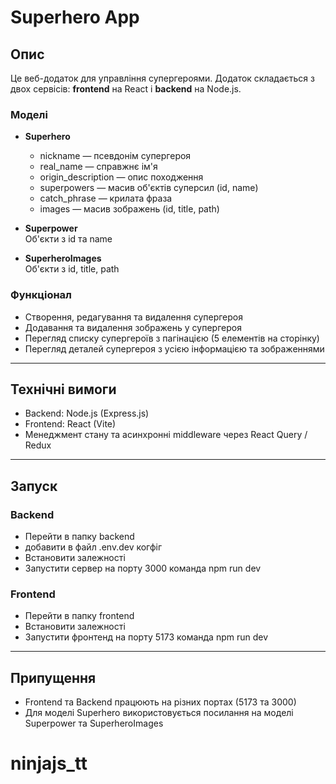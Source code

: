 # Superhero App

## Опис

Це веб-додаток для управління супергероями. Додаток складається з двох сервісів: **frontend** на React і **backend** на Node.js.

### Моделі

- **Superhero**

  - nickname — псевдонім супергероя
  - real_name — справжнє ім'я
  - origin_description — опис походження
  - superpowers — масив об'єктів суперсил (id, name)
  - catch_phrase — крилата фраза
  - images — масив зображень (id, title, path)

- **Superpower**  
  Об'єкти з id та name

- **SuperheroImages**  
  Об'єкти з id, title, path

### Функціонал

- Створення, редагування та видалення супергероя
- Додавання та видалення зображень у супергероя
- Перегляд списку супергероїв з пагінацією (5 елементів на сторінку)
- Перегляд деталей супергероя з усією інформацією та зображеннями

---

## Технічні вимоги

- Backend: Node.js (Express.js)
- Frontend: React (Vite)
- Менеджмент стану та асинхронні middleware через React Query / Redux

---

## Запуск

### Backend

- Перейти в папку backend
- добавити в файл .env.dev когфіг
- Встановити залежності
- Запустити сервер на порту 3000 команда npm run dev

### Frontend

- Перейти в папку frontend
- Встановити залежності
- Запустити фронтенд на порту 5173 команда npm run dev

---

## Припущення

- Frontend та Backend працюють на різних портах (5173 та 3000)
- Для моделі Superhero використовується посилання на моделі Superpower та SuperheroImages

# ninjajs_tt
